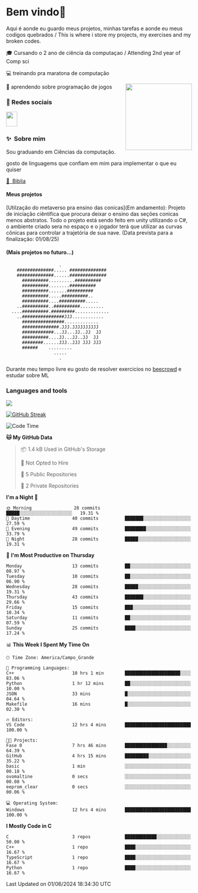 # Bem vindo👋

Aqui é aonde eu guardo meus projetos, minhas tarefas e aonde eu meus codigos quebrados 
/ This is where i store my projects, my exercises and my broken codes.

🎓 Cursando o 2 ano de ciência da computaçao / Attending 2nd year of Comp sci

💻 treinando pra maratona de computação

👾 aprendendo sobre programação de jogos
<img align='right' src="https://user-images.githubusercontent.com/74038190/212747903-e9bdf048-2dc8-41f9-b973-0e72ff07bfba.gif" height=180 />

### 🔗 Redes sociais


[<img src="https://skillicons.dev/icons?i=linkedin&perline=10" width="30" height="40"/>](https://www.linkedin.com/in/guilherme-zanan-7834a6276)
### ✨&nbsp; Sobre mim
Sou graduando em Ciências da computação. 

gosto de linguagems que confiam em mim para implementar o que eu quiser

[📖&nbsp; Biblia](https://www.amazon.com/Programming-Language-2nd-Brian-Kernighan/dp/0131103628)

#### Meus projetos

[Utilzação do metaverso pra ensino das conicas](Em andamento): Projeto de iniciaçâo ciêntifica que procura deixar o ensino das seçôes conicas menos abstratos. Todo o projeto está sendo feito em unity utilizando o C#, o ambiente criado sera no espaço e o jogador terá que utilizar as curvas cônicas para controlar a trajetória de sua nave. (Data prevista para a finalização: 01/08/25)

#### (Mais projetos no futuro...)

```
                    .                    
    ##############..... ##############   
    ##############......##############   
      ##########..........##########     
      ##########........##########       
      ##########.......##########        
      ##########.....##########..        
      ##########....##########.....      
    ..##########..##########.........    
  ....##########.#########.............  
    ..################JJJ............    
      ################.............      
      ##############.JJJ.JJJJJJJJJJ      
      ############...JJ...JJ..JJ  JJ     
      ##########....JJ...JJ..JJ  JJ      
      ########......JJJ..JJJ JJJ JJJ     
      ######    .........                
                  .....                  
                    .
```

Durante meu tempo livre eu gosto de resolver exercicios no [beecrowd](https://judge.beecrowd.com/) e estudar sobre ML


### Languages and tools
<img src="https://skillicons.dev/icons?i=c,cpp,cs,python,vim,vscode,pycharm,unity,git&perline=10" />




[![GitHub Streak](https://streak-stats.demolab.com?user=Frostbite16&theme=gotham&hide_border=true)](https://git.io/streak-stats)






<!--START_SECTION:waka-->
![Code Time](http://img.shields.io/badge/Code%20Time-24%20hrs%2018%20mins-blue)

**🐱 My GitHub Data** 

> 📦 1.4 kB Used in GitHub's Storage 
 > 
> 🚫 Not Opted to Hire
 > 
> 📜 5 Public Repositories 
 > 
> 🔑 2 Private Repositories 
 > 
**I'm a Night 🦉** 

```text
🌞 Morning                28 commits          █████░░░░░░░░░░░░░░░░░░░░   19.31 % 
🌆 Daytime                40 commits          ███████░░░░░░░░░░░░░░░░░░   27.59 % 
🌃 Evening                49 commits          ████████░░░░░░░░░░░░░░░░░   33.79 % 
🌙 Night                  28 commits          █████░░░░░░░░░░░░░░░░░░░░   19.31 % 
```
📅 **I'm Most Productive on Thursday** 

```text
Monday                   13 commits          ██░░░░░░░░░░░░░░░░░░░░░░░   08.97 % 
Tuesday                  10 commits          ██░░░░░░░░░░░░░░░░░░░░░░░   06.90 % 
Wednesday                28 commits          █████░░░░░░░░░░░░░░░░░░░░   19.31 % 
Thursday                 43 commits          ███████░░░░░░░░░░░░░░░░░░   29.66 % 
Friday                   15 commits          ███░░░░░░░░░░░░░░░░░░░░░░   10.34 % 
Saturday                 11 commits          ██░░░░░░░░░░░░░░░░░░░░░░░   07.59 % 
Sunday                   25 commits          ████░░░░░░░░░░░░░░░░░░░░░   17.24 % 
```


📊 **This Week I Spent My Time On** 

```text
🕑︎ Time Zone: America/Campo_Grande

💬 Programming Languages: 
C++                      10 hrs 1 min        █████████████████████░░░░   83.06 % 
Python                   1 hr 12 mins        ██░░░░░░░░░░░░░░░░░░░░░░░   10.00 % 
JSON                     33 mins             █░░░░░░░░░░░░░░░░░░░░░░░░   04.64 % 
Makefile                 16 mins             █░░░░░░░░░░░░░░░░░░░░░░░░   02.30 % 

🔥 Editors: 
VS Code                  12 hrs 4 mins       █████████████████████████   100.00 % 

🐱‍💻 Projects: 
Fase 0                   7 hrs 46 mins       ████████████████░░░░░░░░░   64.39 % 
GitHub                   4 hrs 15 mins       █████████░░░░░░░░░░░░░░░░   35.22 % 
basic                    1 min               ░░░░░░░░░░░░░░░░░░░░░░░░░   00.18 % 
ovomaltine               0 secs              ░░░░░░░░░░░░░░░░░░░░░░░░░   00.08 % 
eeprom_clear             0 secs              ░░░░░░░░░░░░░░░░░░░░░░░░░   00.06 % 

💻 Operating System: 
Windows                  12 hrs 4 mins       █████████████████████████   100.00 % 
```

**I Mostly Code in C** 

```text
C                        3 repos             ████████████░░░░░░░░░░░░░   50.00 % 
C++                      1 repo              ████░░░░░░░░░░░░░░░░░░░░░   16.67 % 
TypeScript               1 repo              ████░░░░░░░░░░░░░░░░░░░░░   16.67 % 
Python                   1 repo              ████░░░░░░░░░░░░░░░░░░░░░   16.67 % 
```




 Last Updated on 01/06/2024 18:34:30 UTC
<!--END_SECTION:waka-->
